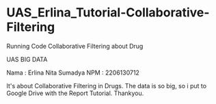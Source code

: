 # UAS_Erlina_Tutorial-Collaborative-Filtering
Running Code Collaborative Filtering about Drug

UAS BIG DATA

Nama  : Erlina Nita Sumadya
NPM   : 2206130712

It's about Collaborative Filtering in Drugs. The data is so big, so i put to Google Drive with the Report Tutorial.
Thankyou.
